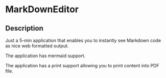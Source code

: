 # MarkDownEditor

## Description

Just a 5-min application that enables you to instantly see Markdown code as nice web formatted output.

The application has mermaid support.

The application has a print support allowing you to print content into PDF file.

